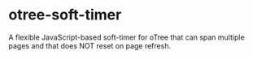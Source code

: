 # otree-soft-timer
A flexible JavaScript-based soft-timer for oTree that can span multiple pages and that does NOT reset on page refresh.
